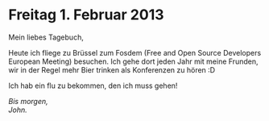 Freitag 1. Februar 2013
========

Mein liebes Tagebuch,

Heute ich fliege zu Brüssel zum Fosdem (Free and Open Source Developers European Meeting) besuchen. Ich gehe dort jeden Jahr mit meine Frunden, wir in der Regel mehr Bier trinken als Konferenzen zu hören :D

Ich hab ein flu zu bekommen, den ich muss gehen!

_Bis morgen,_   
_John._